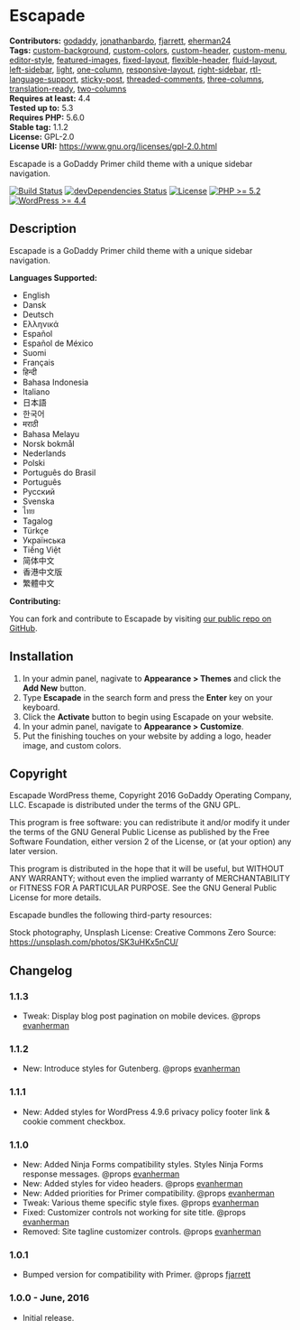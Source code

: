 # Escapade #
**Contributors:** [godaddy](https://profiles.wordpress.org/godaddy), [jonathanbardo](https://profiles.wordpress.org/jonathanbardo), [fjarrett](https://profiles.wordpress.org/fjarrett), [eherman24](https://profiles.wordpress.org/eherman24)  
**Tags:**              [custom-background](https://wordpress.org/themes/tags/custom-background/), [custom-colors](https://wordpress.org/themes/tags/custom-colors/), [custom-header](https://wordpress.org/themes/tags/custom-header/), [custom-menu](https://wordpress.org/themes/tags/custom-menu/), [editor-style](https://wordpress.org/themes/tags/editor-style/), [featured-images](https://wordpress.org/themes/tags/featured-images/), [fixed-layout](https://wordpress.org/themes/tags/fixed-layout/), [flexible-header](https://wordpress.org/themes/tags/flexible-header/), [fluid-layout](https://wordpress.org/themes/tags/fluid-layout/), [left-sidebar](https://wordpress.org/themes/tags/left-sidebar/), [light](https://wordpress.org/themes/tags/light/), [one-column](https://wordpress.org/themes/tags/one-column/), [responsive-layout](https://wordpress.org/themes/tags/responsive-layout/), [right-sidebar](https://wordpress.org/themes/tags/right-sidebar/), [rtl-language-support](https://wordpress.org/themes/tags/rtl-language-support/), [sticky-post](https://wordpress.org/themes/tags/sticky-post/), [threaded-comments](https://wordpress.org/themes/tags/threaded-comments/), [three-columns](https://wordpress.org/themes/tags/three-columns/), [translation-ready](https://wordpress.org/themes/tags/translation-ready/), [two-columns](https://wordpress.org/themes/tags/two-columns/)  
**Requires at least:** 4.4  
**Tested up to:**      5.3  
**Requires PHP:**      5.6.0  
**Stable tag:**        1.1.2  
**License:**           GPL-2.0  
**License URI:**       https://www.gnu.org/licenses/gpl-2.0.html  

Escapade is a GoDaddy Primer child theme with a unique sidebar navigation.

[![Build Status](https://travis-ci.org/godaddy/wp-escapade-theme.svg?branch=master)](https://travis-ci.org/godaddy/wp-escapade-theme) [![devDependencies Status](https://david-dm.org/godaddy/wp-escapade-theme/master/dev-status.svg)](https://david-dm.org/godaddy/wp-escapade-theme/master?type=dev) [![License](https://img.shields.io/badge/license-GPL--2.0-brightgreen.svg)](https://github.com/godaddy/wp-escapade-theme/blob/master/license.txt) [![PHP >= 5.2](https://img.shields.io/badge/php-%3E=%205.2-8892bf.svg)](https://secure.php.net/supported-versions.php) [![WordPress >= 4.4](https://img.shields.io/badge/wordpress-%3E=%204.4-blue.svg)](https://wordpress.org/download/release-archive/)  

## Description ##

Escapade is a GoDaddy Primer child theme with a unique sidebar navigation.

**Languages Supported:**

* English
* Dansk
* Deutsch
* Ελληνικά
* Español
* Español de México
* Suomi
* Français
* हिन्दी
* Bahasa Indonesia
* Italiano
* 日本語
* 한국어
* मराठी
* Bahasa Melayu
* Norsk bokmål
* Nederlands
* Polski
* Português do Brasil
* Português
* Русский
* Svenska
* ไทย
* Tagalog
* Türkçe
* Українська
* Tiếng Việt
* 简体中文
* 香港中文版
* 繁體中文

**Contributing:**

You can fork and contribute to Escapade by visiting [our public repo on GitHub](https://github.com/godaddy/wp-escapade-theme).

## Installation ##

1. In your admin panel, nagivate to **Appearance > Themes** and click the **Add New** button.
2. Type **Escapade** in the search form and press the **Enter** key on your keyboard.
3. Click the **Activate** button to begin using Escapade on your website.
4. In your admin panel, navigate to **Appearance > Customize**.
5. Put the finishing touches on your website by adding a logo, header image, and custom colors.

## Copyright ##

Escapade WordPress theme, Copyright 2016 GoDaddy Operating Company, LLC.
Escapade is distributed under the terms of the GNU GPL.

This program is free software: you can redistribute it and/or modify
it under the terms of the GNU General Public License as published by
the Free Software Foundation, either version 2 of the License, or
(at your option) any later version.

This program is distributed in the hope that it will be useful,
but WITHOUT ANY WARRANTY; without even the implied warranty of
MERCHANTABILITY or FITNESS FOR A PARTICULAR PURPOSE. See the
GNU General Public License for more details.

Escapade bundles the following third-party resources:

Stock photography, Unsplash
License: Creative Commons Zero
Source: https://unsplash.com/photos/SK3uHKx5nCU/

## Changelog ##

### 1.1.3 ###

* Tweak: Display blog post pagination on mobile devices. @props [evanherman](https://github.com/EvanHerman)

### 1.1.2 ###

* New: Introduce styles for Gutenberg. @props [evanherman](https://github.com/EvanHerman)

### 1.1.1 ###

* New: Added styles for WordPress 4.9.6 privacy policy footer link & cookie comment checkbox.

### 1.1.0 ###

* New: Added Ninja Forms compatibility styles. Styles Ninja Forms response messages. @props [evanherman](https://github.com/EvanHerman)
* New: Added styles for video headers. @props [evanherman](https://github.com/EvanHerman)
* New: Added priorities for Primer compatibility. @props [evanherman](https://github.com/EvanHerman)
* Tweak: Various theme specific style fixes. @props [evanherman](https://github.com/EvanHerman)
* Fixed: Customizer controls not working for site title. @props [evanherman](https://github.com/EvanHerman)
* Removed: Site tagline customizer controls. @props [evanherman](https://github.com/EvanHerman)

### 1.0.1 ###

* Bumped version for compatibility with Primer. @props [fjarrett](https://github.com/fjarrett)

### 1.0.0 - June, 2016 ###

* Initial release.
